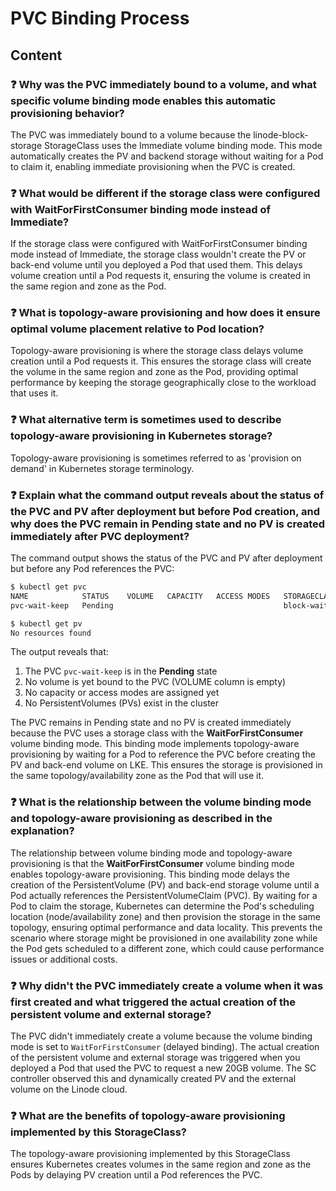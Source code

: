 # PVC Binding Process

## Content

### ❓ Why was the PVC immediately bound to a volume, and what specific volume binding mode enables this automatic provisioning behavior?
The PVC was immediately bound to a volume because the linode-block-storage StorageClass uses the Immediate volume binding mode. This mode automatically creates the PV and backend storage without waiting for a Pod to claim it, enabling immediate provisioning when the PVC is created.

### ❓ What would be different if the storage class were configured with WaitForFirstConsumer binding mode instead of Immediate?
If the storage class were configured with WaitForFirstConsumer binding mode instead of Immediate, the storage class wouldn't create the PV or back-end volume until you deployed a Pod that used them. This delays volume creation until a Pod requests it, ensuring the volume is created in the same region and zone as the Pod.

### ❓ What is topology-aware provisioning and how does it ensure optimal volume placement relative to Pod location?
Topology-aware provisioning is where the storage class delays volume creation until a Pod requests it. This ensures the storage class will create the volume in the same region and zone as the Pod, providing optimal performance by keeping the storage geographically close to the workload that uses it.

### ❓ What alternative term is sometimes used to describe topology-aware provisioning in Kubernetes storage?
Topology-aware provisioning is sometimes referred to as 'provision on demand' in Kubernetes storage terminology.

### ❓ Explain what the command output reveals about the status of the PVC and PV after deployment but before Pod creation, and why does the PVC remain in Pending state and no PV is created immediately after PVC deployment?
The command output shows the status of the PVC and PV after deployment but before any Pod references the PVC:

```bash
$ kubectl get pvc
NAME            STATUS    VOLUME   CAPACITY   ACCESS MODES   STORAGECLASS      
pvc-wait-keep   Pending                                      block-wait-keep   

$ kubectl get pv
No resources found
```

The output reveals that:
1. The PVC `pvc-wait-keep` is in the **Pending** state
2. No volume is yet bound to the PVC (VOLUME column is empty)
3. No capacity or access modes are assigned yet
4. No PersistentVolumes (PVs) exist in the cluster

The PVC remains in Pending state and no PV is created immediately because the PVC uses a storage class with the **WaitForFirstConsumer** volume binding mode. This binding mode implements topology-aware provisioning by waiting for a Pod to reference the PVC before creating the PV and back-end volume on LKE. This ensures the storage is provisioned in the same topology/availability zone as the Pod that will use it.

### ❓ What is the relationship between the volume binding mode and topology-aware provisioning as described in the explanation?
The relationship between volume binding mode and topology-aware provisioning is that the **WaitForFirstConsumer** volume binding mode enables topology-aware provisioning. This binding mode delays the creation of the PersistentVolume (PV) and back-end storage volume until a Pod actually references the PersistentVolumeClaim (PVC). By waiting for a Pod to claim the storage, Kubernetes can determine the Pod's scheduling location (node/availability zone) and then provision the storage in the same topology, ensuring optimal performance and data locality. This prevents the scenario where storage might be provisioned in one availability zone while the Pod gets scheduled to a different zone, which could cause performance issues or additional costs.

### ❓ Why didn't the PVC immediately create a volume when it was first created and what triggered the actual creation of the persistent volume and external storage?
The PVC didn't immediately create a volume because the volume binding mode is set to `WaitForFirstConsumer` (delayed binding). The actual creation of the persistent volume and external storage was triggered when you deployed a Pod that used the PVC to request a new 20GB volume. The SC controller observed this and dynamically created PV and the external volume on the Linode cloud.

### ❓ What are the benefits of topology-aware provisioning implemented by this StorageClass?
The topology-aware provisioning implemented by this StorageClass ensures Kubernetes creates volumes in the same region and zone as the Pods by delaying PV creation until a Pod references the PVC.

